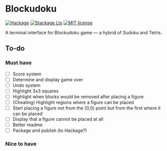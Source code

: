# Blockudoku

[![Hackage](https://img.shields.io/hackage/v/haskell-blockudoku.svg?logo=haskell)](https://hackage.haskell.org/package/haskell-blockudoku)
[![Stackage Lts](http://stackage.org/package/haskell-blockudoku/badge/lts)](http://stackage.org/lts/package/haskell-blockudoku)
[![MIT license](https://img.shields.io/badge/license-MIT-blue.svg)](LICENSE)

A terminal interface for Blockudoku game — a hybrid of Sudoku and Tetris.

## To-do

### Must have

- [ ] Score system
- [ ] Determine and display game over
- [ ] Undo system
- [ ] Highlight 3x3 squares
- [ ] Highlight when blocks would be removed after placing a figure
- [ ] (Cheating) Highlight regions where a figure can be placed
- [ ] Start placing a figure not from the (0,0) point but from the first where it can be placed
- [ ] Display that a figure cannot be placed at all
- [ ] Better readme
- [ ] Package and publish (to Hackage?)

### Nice to have
